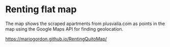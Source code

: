 # Renting flat map
The map shows the scraped apartments from plusvalía.com as points in the map using the Google Maps API for finding geolocation.

https://mariogordon.github.io/RentingQuitoMap/
